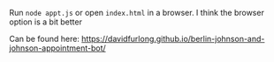 Run `node appt.js` or open `index.html` in a browser. I think the browser option is a bit better

Can be found here: https://davidfurlong.github.io/berlin-johnson-and-johnson-appointment-bot/
